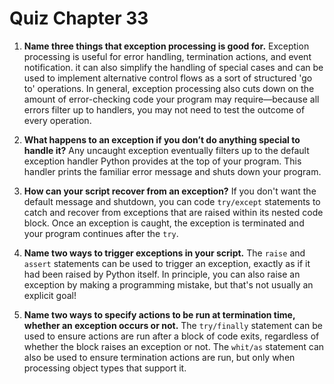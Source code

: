 # Quiz Chapter 33

1. **Name three things that exception processing is good for.**
    Exception processing is useful for error handling, termination actions, and event notification. it can also simplify the handling of special cases and can be used to implement alternative control flows as a sort of structured 'go to' operations. In general, exception processing also cuts down on the amount of error-checking code your program may require—because all errors filter up to handlers, you may not need to test the outcome of every operation.

2. **What happens to an exception if you don’t do anything special to handle it?**
    Any uncaught exception eventually filters up to the default exception handler Python provides at the top of your program. This handler prints the familiar error message and shuts down your program.

3. **How can your script recover from an exception?**
    If you don't want the default message and shutdown, you can code `try/except` statements to catch and recover from exceptions that are raised within its nested code block. Once an exception is caught, the exception is terminated and your program continues after the `try`.

4. **Name two ways to trigger exceptions in your script.**
    The `raise` and `assert` statements can be used to trigger an exception, exactly as if it had been raised by Python itself. In principle, you can also raise an exception by making a programming mistake, but that's not usually an explicit goal!

5. **Name two ways to specify actions to be run at termination time, whether an exception occurs or not.**
    The `try/finally` statement can be used to ensure actions are run after a block of code exits, regardless of whether the block raises an exception or not. The `whit/as` statement can also be used to ensure termination actions are run, but only when processing object types that support it.

